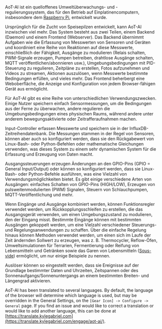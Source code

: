AoT-AI ist ein quelloffenes Umweltüberwachungs- und -regulierungssystem, das für den Betrieb auf Einplatinencomputern, insbesondere dem [Raspberry Pi](https://en.wikipedia.org/wiki/Raspberry_Pi), entwickelt wurde.

Ursprünglich für die Zucht von Speisepilzen entwickelt, kann AoT-AI inzwischen viel mehr. Das System besteht aus zwei Teilen, einem Backend (Daemon) und einem Frontend (Webserver). Das Backend übernimmt Aufgaben wie die Erfassung von Messwerten von Sensoren und Geräten und koordiniert eine Reihe von Reaktionen auf diese Messwerte, einschließlich der Fähigkeit, Ausgänge zu modulieren (Relais schalten, PWM-Signale erzeugen, Pumpen betreiben, drahtlose Ausgänge schalten, MQTT veröffentlichen/abonnieren usw.), Umgebungsbedingungen mit PID-Steuerung zu regulieren, Zeitpläne zu erstellen, Fotos aufzunehmen und Videos zu streamen, Aktionen auszulösen, wenn Messwerte bestimmte Bedingungen erfüllen, und vieles mehr. Das Frontend beherbergt eine Weboberfläche, die Anzeige und Konfiguration von jedem Browser-fähigen Gerät aus ermöglicht.

Für AoT-AI gibt es eine Reihe von unterschiedlichen Verwendungszwecken. Einige Nutzer speichern einfach Sensormessungen, um die Bedingungen aus der Ferne zu überwachen, andere regulieren die Umgebungsbedingungen eines physischen Raums, während andere unter anderem bewegungsaktivierte oder Zeitrafferaufnahmen machen.

Input-Controller erfassen Messwerte und speichern sie in der InfluxDB-Zeitreihendatenbank. Die Messungen stammen in der Regel von Sensoren, können aber auch so konfiguriert werden, dass sie den Rückgabewert von Linux-Bash- oder Python-Befehlen oder mathematische Gleichungen verwenden, was dieses System zu einem sehr dynamischen System für die Erfassung und Erzeugung von Daten macht.

Ausgangssteuerungen erzeugen Änderungen an den GPIO-Pins (GPIO = General Input/Output) oder können so konfiguriert werden, dass sie Linux-Bash- oder Python-Befehle ausführen, was eine Vielzahl von Verwendungsmöglichkeiten bietet. Es gibt einige verschiedene Arten von Ausgängen: einfaches Schalten von GPIO-Pins (HIGH/LOW), Erzeugen von pulsweitenmodulierten (PWM) Signalen, Steuern von Schlauchpumpen, MQTT-Veröffentlichung und mehr.

Wenn Eingänge und Ausgänge kombiniert werden, können Funktionsregler verwendet werden, um Rückkopplungsschleifen zu erstellen, die das Ausgangsgerät verwenden, um einen Umgebungszustand zu modulieren, den der Eingang misst. Bestimmte Eingänge können mit bestimmten Ausgängen gekoppelt werden, um eine Vielzahl verschiedener Steuerungs- und Regelungsanwendungen zu schaffen. Über die einfache Regelung hinaus können Methoden verwendet werden, um einen sich im Laufe der Zeit ändernden Sollwert zu erzeugen, was z. B. Thermocycler, Reflow-Öfen, Umweltsimulationen für Terrarien, Fermentierung oder Reifung von Lebensmitteln und Getränken sowie das Garen von Lebensmitteln ([Sous-vide](https://en.wikipedia.org/wiki/Sous-vide)) ermöglicht, um nur einige Beispiele zu nennen.

Auslöser können so eingestellt werden, dass sie Ereignisse auf der Grundlage bestimmter Daten und Uhrzeiten, Zeitspannen oder des Sonnenaufgangs/Sonnenuntergangs an einem bestimmten Breiten- und Längengrad aktivieren.

AoT-AI has been translated to several languages. By default, the language of the browser will determine which language is used, but may be overridden in the General Settings, on the `[Gear Icon] -> Configure -> General` page. If you find an issue and would like to correct a translation or would like to add another language, this can be done at [https://translate.kylegabriel.com](https://translate.kylegabriel.com/engage/aot-ai/).
